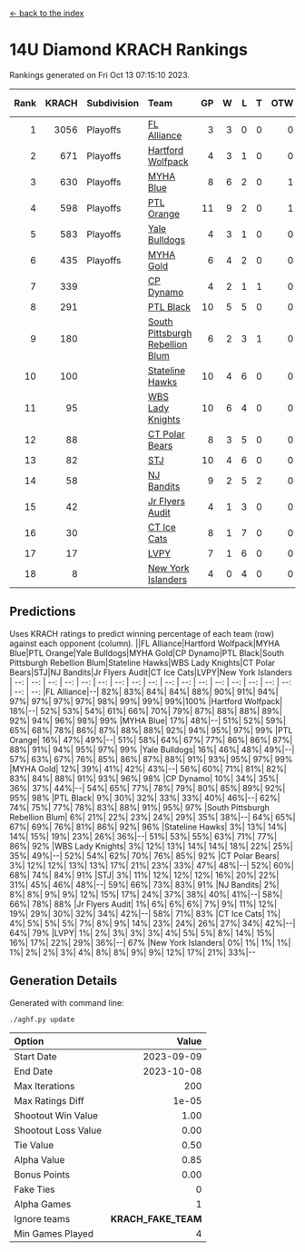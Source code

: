 [<- back to the index](readme.md)
# 14U Diamond KRACH Rankings
Rankings generated on Fri Oct 13 07:15:10 2023.

Rank|KRACH|Subdivision|Team|GP|W|L|T|OTW|OTL|SoS|Exp Wins|Win Diff
---:|---:|:---|:---|---:|---:|---:|---:|---:|---:|---:|---:|---:
1|3056|Playoffs|[FL Alliance](https://gamesheetstats.com/seasons/3663/teams/156905/schedule)|3|3|0|0|0|0|122|3.8|-0.0
2|671|Playoffs|[Hartford Wolfpack](https://gamesheetstats.com/seasons/3663/teams/140814/schedule)|4|3|1|0|0|1|243|3.8|-0.0
3|630|Playoffs|[MYHA Blue](https://gamesheetstats.com/seasons/3663/teams/140816/schedule)|8|6|2|0|1|0|233|6.8|-0.0
4|598|Playoffs|[PTL Orange](https://gamesheetstats.com/seasons/3663/teams/140821/schedule)|11|9|2|0|1|0|167|9.9|0.0
5|583|Playoffs|[Yale Bulldogs](https://gamesheetstats.com/seasons/3663/teams/156906/schedule)|4|3|1|0|0|0|235|3.9|0.0
6|435|Playoffs|[MYHA Gold](https://gamesheetstats.com/seasons/3663/teams/140824/schedule)|6|4|2|0|0|0|286|4.9|0.0
7|339||[CP Dynamo](https://gamesheetstats.com/seasons/3663/teams/140823/schedule)|4|2|1|1|0|0|235|3.3|-0.0
8|291||[PTL Black](https://gamesheetstats.com/seasons/3663/teams/140815/schedule)|10|5|5|0|0|0|671|5.8|-0.0
9|180||[South Pittsburgh Rebellion Blum](https://gamesheetstats.com/seasons/3663/teams/140812/schedule)|6|2|3|1|0|0|347|3.3|-0.0
10|100||[Stateline Hawks](https://gamesheetstats.com/seasons/3663/teams/140813/schedule)|10|4|6|0|0|0|294|4.9|0.0
11|95||[WBS Lady Knights](https://gamesheetstats.com/seasons/3663/teams/140825/schedule)|10|6|4|0|0|0|350|6.9|0.0
12|88||[CT Polar Bears](https://gamesheetstats.com/seasons/3663/teams/140818/schedule)|8|3|5|0|0|0|459|3.8|-0.0
13|82||[STJ](https://gamesheetstats.com/seasons/3663/teams/140822/schedule)|10|4|6|0|0|0|255|4.9|0.0
14|58||[NJ Bandits](https://gamesheetstats.com/seasons/3663/teams/140811/schedule)|9|2|5|2|0|0|133|3.9|0.0
15|42||[Jr Flyers Audit](https://gamesheetstats.com/seasons/3663/teams/140819/schedule)|4|1|3|0|0|0|257|1.9|0.0
16|30||[CT Ice Cats](https://gamesheetstats.com/seasons/3663/teams/140826/schedule)|8|1|7|0|0|1|304|1.9|0.0
17|17||[LVPY](https://gamesheetstats.com/seasons/3663/teams/140820/schedule)|7|1|6|0|0|0|160|1.9|0.0
18|8||[New York Islanders](https://gamesheetstats.com/seasons/3663/teams/140832/schedule)|4|0|4|0|0|0|132|0.9|0.0

## Predictions
Uses KRACH ratings to predict winning percentage of each team (row) against each opponent (column).
||FL Alliance|Hartford Wolfpack|MYHA Blue|PTL Orange|Yale Bulldogs|MYHA Gold|CP Dynamo|PTL Black|South Pittsburgh Rebellion Blum|Stateline Hawks|WBS Lady Knights|CT Polar Bears|STJ|NJ Bandits|Jr Flyers Audit|CT Ice Cats|LVPY|New York Islanders
| --: | --: | --: | --: | --: | --: | --: | --: | --: | --: | --: | --: | --: | --: | --: | --: | --: | --: | --: 
|FL Alliance|--| 82%| 83%| 84%| 84%| 88%| 90%| 91%| 94%| 97%| 97%| 97%| 97%| 98%| 99%| 99%| 99%|100%
|Hartford Wolfpack| 18%|--| 52%| 53%| 54%| 61%| 66%| 70%| 79%| 87%| 88%| 88%| 89%| 92%| 94%| 96%| 98%| 99%
|MYHA Blue| 17%| 48%|--| 51%| 52%| 59%| 65%| 68%| 78%| 86%| 87%| 88%| 88%| 92%| 94%| 95%| 97%| 99%
|PTL Orange| 16%| 47%| 49%|--| 51%| 58%| 64%| 67%| 77%| 86%| 86%| 87%| 88%| 91%| 94%| 95%| 97%| 99%
|Yale Bulldogs| 16%| 46%| 48%| 49%|--| 57%| 63%| 67%| 76%| 85%| 86%| 87%| 88%| 91%| 93%| 95%| 97%| 99%
|MYHA Gold| 12%| 39%| 41%| 42%| 43%|--| 56%| 60%| 71%| 81%| 82%| 83%| 84%| 88%| 91%| 93%| 96%| 98%
|CP Dynamo| 10%| 34%| 35%| 36%| 37%| 44%|--| 54%| 65%| 77%| 78%| 79%| 80%| 85%| 89%| 92%| 95%| 98%
|PTL Black|  9%| 30%| 32%| 33%| 33%| 40%| 46%|--| 62%| 74%| 75%| 77%| 78%| 83%| 88%| 91%| 95%| 97%
|South Pittsburgh Rebellion Blum|  6%| 21%| 22%| 23%| 24%| 29%| 35%| 38%|--| 64%| 65%| 67%| 69%| 76%| 81%| 86%| 92%| 96%
|Stateline Hawks|  3%| 13%| 14%| 14%| 15%| 19%| 23%| 26%| 36%|--| 51%| 53%| 55%| 63%| 71%| 77%| 86%| 92%
|WBS Lady Knights|  3%| 12%| 13%| 14%| 14%| 18%| 22%| 25%| 35%| 49%|--| 52%| 54%| 62%| 70%| 76%| 85%| 92%
|CT Polar Bears|  3%| 12%| 12%| 13%| 13%| 17%| 21%| 23%| 33%| 47%| 48%|--| 52%| 60%| 68%| 74%| 84%| 91%
|STJ|  3%| 11%| 12%| 12%| 12%| 16%| 20%| 22%| 31%| 45%| 46%| 48%|--| 59%| 66%| 73%| 83%| 91%
|NJ Bandits|  2%|  8%|  8%|  9%|  9%| 12%| 15%| 17%| 24%| 37%| 38%| 40%| 41%|--| 58%| 66%| 78%| 88%
|Jr Flyers Audit|  1%|  6%|  6%|  6%|  7%|  9%| 11%| 12%| 19%| 29%| 30%| 32%| 34%| 42%|--| 58%| 71%| 83%
|CT Ice Cats|  1%|  4%|  5%|  5%|  5%|  7%|  8%|  9%| 14%| 23%| 24%| 26%| 27%| 34%| 42%|--| 64%| 79%
|LVPY|  1%|  2%|  3%|  3%|  3%|  4%|  5%|  5%|  8%| 14%| 15%| 16%| 17%| 22%| 29%| 36%|--| 67%
|New York Islanders|  0%|  1%|  1%|  1%|  1%|  2%|  2%|  3%|  4%|  8%|  8%|  9%|  9%| 12%| 17%| 21%| 33%|--

## Generation Details

Generated with command line:
```
./aghf.py update
```

| Option | Value |
| :----- | ----: |
| Start Date | 2023-09-09 |
| End Date | 2023-10-08 |
| Max Iterations | 200 |
| Max Ratings Diff | 1e-05 |
| Shootout Win Value | 1.00 |
| Shootout Loss Value | 0.00 |
| Tie Value | 0.50 |
| Alpha Value | 0.85 |
| Bonus Points | 0.00 |
| Fake Ties | 0 |
| Alpha Games | 1 |
| Ignore teams | __KRACH_FAKE_TEAM__ |
| Min Games Played | 4 |


